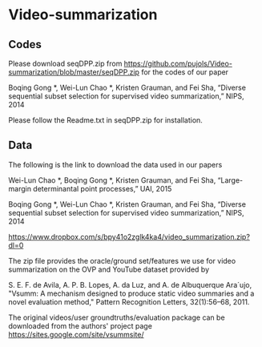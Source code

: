 # Video-summarization

## Codes
Please download seqDPP.zip from
https://github.com/pujols/Video-summarization/blob/master/seqDPP.zip
for the codes of our paper

Boqing Gong *, Wei-Lun Chao *, Kristen Grauman, and Fei Sha, “Diverse sequential subset selection for supervised video summarization,” NIPS, 2014

Please follow the Readme.txt in seqDPP.zip for installation.


## Data
The following is the link to download the data used in our papers

Wei-Lun Chao *, Boqing Gong *, Kristen Grauman, and Fei Sha, “Large-margin determinantal point processes,” UAI, 2015

Boqing Gong *, Wei-Lun Chao *, Kristen Grauman, and Fei Sha, “Diverse sequential subset selection for supervised video summarization,” NIPS, 2014

https://www.dropbox.com/s/bpy41o2zglk4ka4/video_summarization.zip?dl=0

The zip file provides the oracle/ground set/features we use for video summarization on the OVP and YouTube dataset provided by

S. E. F. de Avila, A. P. B. Lopes, A. da Luz, and A. de Albuquerque Ara´ujo, "Vsumm: A mechanism designed to produce static
video summaries and a novel evaluation method," Pattern Recognition Letters, 32(1):56–68, 2011.

The original videos/user groundtruths/evaluation package can be downloaded from the authors' project page
https://sites.google.com/site/vsummsite/
